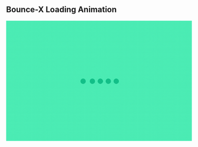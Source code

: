 ## Bounce-X Loading Animation

![Edit [Web] Bounce-X Loading Animation](../../gifs/loading/bounce-x-loading-animation.gif)
